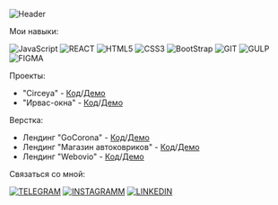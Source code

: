 ![Header](https://github.com/dmittryyyy/dmittryyyy/blob/main/assets/header.gif)

Мои навыки:

![JavaScript](https://img.shields.io/badge/JAVASCRIPT-D29026?style=for-the-badge&logo=javascript)
![REACT](https://img.shields.io/badge/REACT-black?style=for-the-badge&logo=REACT&logoColor=blue)
![HTML5](https://img.shields.io/badge/HTML5-orange?style=for-the-badge&logo=HTML5&logoColor=white)
![CSS3](https://img.shields.io/badge/CSS-blue?style=for-the-badge&logo=CSS3&logoColor=white)
![BootStrap](https://img.shields.io/badge/Bootstrap-531A50?style=for-the-badge&logo=bootstrap&logoColor=white)
![GIT](https://img.shields.io/badge/GIT-C34D0A?style=for-the-badge&logo=GIT&logoColor=white)
![GULP](https://img.shields.io/badge/GULP-C41E3A?style=for-the-badge&logo=GULP&logoColor=white)
![FIGMA](https://img.shields.io/badge/FIGMA-1B1116?style=for-the-badge&logo=FIGMA&logoColor=orange)




Проекты:

- "Circeya" - <a href="https://github.com/dmittryyyy/CIRCEYA">Код</a>/<a href="https://dmittryyyy.github.io/CIRCEYA/">Демо</a>
- "Ирвас-окна" - <a href="https://github.com/dmittryyyy/Irvas-windows">Код</a>/<a href="https://dmittryyyy.github.io/Irvas-windows">Демо</a>

Верстка:
- Лендинг "GoCorona" - <a href="https://github.com/dmittryyyy/GoCorona">Код</a>/<a href="https://dmittryyyy.github.io/GoCorona/">Демо</a>
- Лендинг "Магазин автоковриков" - <a href="https://github.com/dmittryyyy/Car-Carpets">Код</a>/<a href="https://dmittryyyy.github.io/Car-Carpets/">Демо</a>
- Лендинг "Webovio" - <a href="https://github.com/dmittryyyy/Car-Carpets">Код</a>/<a href="https://dmittryyyy.github.io/Car-Carpets/">Демо</a>


Связаться со мной:

[![TELEGRAM](https://img.shields.io/badge/TELEGRAM-blue?style=for-the-badge&logo=TELEGRAM&logoColor=blue)](https://t.me/dmittryyyyy)
[![INSTAGRAMM](https://img.shields.io/badge/INSTAGRAM-800080?style=for-the-badge&logo=INSTAGRAM&logoColor=white)](https://www.instagram.com/dmittryyyy/)
[![LINKEDIN](https://img.shields.io/badge/LINKEDIN-blue?style=for-the-badge&logo=LINKEDIN&logoColor=white)](https://www.linkedin.com/in/dmitriy-bolobchenko-92301a221/)

